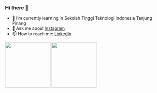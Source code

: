 ### Hi there 👋

- 🌱 I’m currently learning in Sekolah Tinggi Teknologi Indonesia Tanjung Pinang
- 💬 Ask me about [Instagram](https://www.instagram.com/nabilferdana_03/)
- 📫 How to reach me: [LinkedIn](www.linkedin.com/in/nabil-ferdana-69b0b2267)

<p align="left">
<a href="https://github.com/bil03">
  <img height="150em" src="https://github-readme-stats-eight-theta.vercel.app/api?username=bil03&show_icons=true&theme=algolia&include_all_commits=true&count_private=true"/>
  <img height="150em" src="https://github-readme-stats-eight-theta.vercel.app/api/top-langs/?username=bil03&layout=compact&theme=algolia"/>
</a>
</p>

